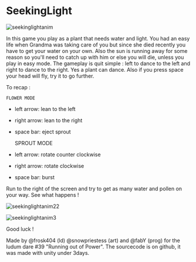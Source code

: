 # SeekingLight

![seekinglightanim](https://user-images.githubusercontent.com/2204781/28838846-ec108054-76f1-11e7-9133-8816bd515268.gif)

In this game you play as a plant that needs water and light. You had an easy life when Grandma was taking care of you but since she died recently you have to get your water on your own. Also the sun is running away for some reason so you'll need to catch up with him or else you will die, unless you play in easy mode. 
The gameplay is quit simple : left to dance to the left and right to dance to the right. Yes a plant can dance. Also if you press space your head will fly, try it to go further. 

To recap :

	FLOWER MODE

- left arrow: 	lean to the left
- right arrow: 	lean to the right
- space bar:	eject sprout


	SPROUT MODE

- left arrow:	rotate counter clockwise
- right arrow:	rotate clockwise
- space bar: 	burst

Run to the right of the screen and try to get as many water and pollen on your way. See what happens !

![seekinglightanim22](https://user-images.githubusercontent.com/2204781/28839443-fe063cfc-76f3-11e7-8ac5-257cb730c7bc.gif)


![seekinglightanim3](https://user-images.githubusercontent.com/2204781/28840092-281332b4-76f6-11e7-8b0a-ae8ed1765e15.gif)

Good luck !

Made by @frosk404 (ld) @snowpriestess (art) and @fabY (prog) for the ludum dare #39 "Running out of Power".
The sourcecode is on github, it was made with unity under 3days.  
